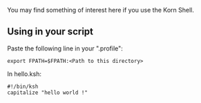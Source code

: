 You may find something of interest here if you use the Korn Shell.

## Using in your script

Paste the following line in your ".profile":

```ksh
export FPATH=$FPATH:<Path to this directory>
```

In hello.ksh:

```ksh
#!/bin/ksh
capitalize "hello world !"
```
